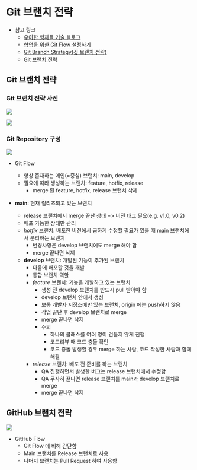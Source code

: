 # Git 브랜치 전략

- 참고 링크
  - [우아한 형제들 기술 블로그](https://techblog.woowahan.com/2553/)
  - [협업을 위한 Git Flow 설정하기](https://overcome-the-limits.tistory.com/7)
  - [Git Branch Strategy(깃 브랜치 전략)](https://velog.io/@rafael/Git-Branch-Strategy%EA%B9%83-%EB%B8%8C%EB%9E%9C%EC%B9%98-%EC%A0%84%EB%9E%B5)
  - [Git 브랜치 전략](https://velog.io/@jinuku/Git-%EB%B8%8C%EB%9E%9C%EC%B9%98-%EC%A0%84%EB%9E%B5)

## Git 브랜치 전략

### Git 브랜치 전략 사진

![](https://techblog.woowahan.com/wp-content/uploads/img/2017-10-30/git-flow_overall_graph.png)

![](https://wac-cdn.atlassian.com/dam/jcr:61ccc620-5249-4338-be66-94d563f2843c/05%20(2).svg?cdnVersion=696)

### Git Repository 구성

![](https://techblog.woowahan.com/wp-content/uploads/img/2017-10-30/github-flow_repository_structure.png)

- Git Flow
  - 항상 존재하는 메인(=중심) 브랜치: main, develop
  - 필요에 따라 생성하는 브랜치: feature, hotfix, release
    - merge 된 feature, hotfix, release 브랜치 삭제

- **main**: 현재 릴리즈되고 있는 브랜치
  - release 브랜치에서 merge 끝난 상태 => 버전 태그 필요(e.g. v1.0, v0.2)
  - 배포 가능한 상태만 관리
  - _hotfix_ 브랜치: 배포한 버전에서 급하게 수정할 필요가 있을 때 main 브랜치에서 분리하는 브랜치
    - 변경사항은 develop 브랜치에도 merge 해야 함
    - merge 끝나면 삭제
  - **develop** 브랜치: 개발된 기능이 추가된 브랜치
    - 다음에 배포할 것을 개발
    - 통합 브랜치 역할
    - _feature_ 브랜치: 기능을 개발하고 있는 브랜치
      - 생성 전 develop 브랜치를 반드시 pull 받아야 함
      - develop 브랜치 안에서 생성
      - 보통 개발자 저장소에만 있는 브랜치, origin 에는 push하지 않음
      - 작업 끝난 후 develop 브랜치로 merge
      - merge 끝나면 삭제
      - 주의
        - 하나의 클래스를 여러 명이 건들지 않게 진행
        - 코드리뷰 때 코드 충돌 확인
        - 코드 충돌 발생할 경우 merge 하는 사람, 코드 작성한 사람과 함께 해결
    - _release_ 브랜치: 배포 전 준비를 하는 브랜치
      - QA 진행하면서 발생한 버그는 release 브랜치에서 수정함
      - QA 무사히 끝나면 release 브랜치를 main과 develop 브랜치로 merge
      - merge 끝나면 삭제

## GitHub 브랜치 전략

![](https://img1.daumcdn.net/thumb/R1280x0/?scode=mtistory2&fname=https%3A%2F%2Fblog.kakaocdn.net%2Fdn%2FsdBbR%2FbtrcStJorVL%2Fxod1cfgCDDspfnxBzNuaqk%2Fimg.png)

- GitHub Flow
  - Git Flow 에 비해 간단함
  - Main 브랜치를 Release 브랜치로 사용
  - 나머지 브랜치는 Pull Request 하여 사용함